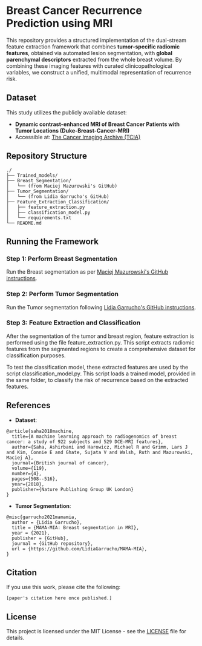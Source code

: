 # Breast Cancer Recurrence Prediction using MRI

This repository provides a structured implementation of the dual-stream feature extraction framework that combines **tumor-specific radiomic features**, obtained via automated lesion segmentation, with **global parenchymal descriptors** extracted from the whole breast volume. By combining these imaging features with curated clinicopathological variables, we construct a unified, multimodal representation of recurrence risk.

## Dataset

This study utilizes the publicly available dataset:
- **Dynamic contrast-enhanced MRI of Breast Cancer Patients with Tumor Locations (Duke-Breast-Cancer-MRI)**
- Accessible at: [The Cancer Imaging Archive (TCIA)](https://doi.org/10.7937/TCIA.e3sv-re93)

## Repository Structure
```
./
├── Trained_models/
├── Breast_Segmentation/
│   └── (from Maciej Mazurowski's GitHub)
├── Tumor_Segmentation/
│   └── (from Lidia Garrucho's GitHub)
├── Feature_Extraction_Classification/
│   ├── feature_extraction.py
│   ├── classification_model.py
│   └── requirements.txt
└── README.md
```
## Running the Framework

### Step 1: Perform Breast Segmentation
Run the Breast segmentation as per [Maciej Mazurowski's GitHub instructions](https://github.com/MaciejMazurowski/mri-breast-tumor-segmentation).

### Step 2: Perform Tumor Segmentation
Run the Tumor segmentation following [Lidia Garrucho's GitHub instructions](https://github.com/LidiaGarrucho/MAMA-MIA).

### Step 3: Feature Extraction and Classification
After the segmentation of the tumor and breast region, feature extraction is performed using the file feature_extraction.py. This script extracts radiomic features from the segmented regions to create a comprehensive dataset for classification purposes.

To test the classification model, these extracted features are used by the script classification_model.py. This script loads a trained model, provided in the same folder, to classify the risk of recurrence based on the extracted features.

## References

- **Dataset**:
```
@article{saha2018machine,
  title={A machine learning approach to radiogenomics of breast cancer: a study of 922 subjects and 529 DCE-MRI features},
  author={Saha, Ashirbani and Harowicz, Michael R and Grimm, Lars J and Kim, Connie E and Ghate, Sujata V and Walsh, Ruth and Mazurowski, Maciej A},
  journal={British journal of cancer},
  volume={119},
  number={4},
  pages={508--516},
  year={2018},
  publisher={Nature Publishing Group UK London}
}
```
- **Tumor Segmentation**:
```
@misc{garrucho2021mamamia,
  author = {Lidia Garrucho},
  title = {MAMA-MIA: Breast segmentation in MRI},
  year = {2021},
  publisher = {GitHub},
  journal = {GitHub repository},
  url = {https://github.com/LidiaGarrucho/MAMA-MIA},
}
```

## Citation
If you use this work, please cite the following:
```
[paper's citation here once published.]
```

## License
This project is licensed under the MIT License - see the [LICENSE](LICENSE) file for details.
